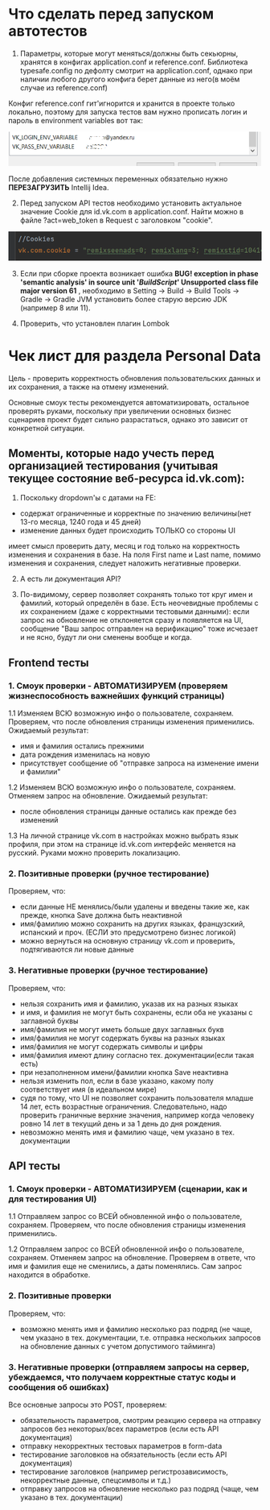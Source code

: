 # Что сделать перед запуском автотестов
1. Параметры, которые могут меняться/должны быть секьюрны, хранятся в конфигах application.conf и 
reference.conf. Библиотека typesafe.config по дефолту смотрит на application.conf, однако при
наличии любого другого конфига берет данные из него(в моём случае из reference.conf)

Конфиг reference.conf гит'игнорится и хранится в проекте только локально, поэтому для запуска тестов
вам нужно прописать логин и пароль в environment variables вот так:

![img_1.png](img_1.png)

После добавления системных переменных обязательно нужно **ПЕРЕЗАГРУЗИТЬ** Intellij Idea.

2. Перед запуском API тестов необходимо установить актуальное значение Cookie для
id.vk.com в application.conf. Найти можно в файле ?act=web_token в Request c заголовком "cookie".

![img.png](img.png)

3. Если при сборке проекта возникает ошибка **BUG! exception in phase 'semantic analysis' in source unit '_BuildScript_' Unsupported class file major version 61**
, необходимо в Setting -> Build -> Build Tools -> Gradle -> Gradle JVM установить более старую версию JDK (например 8 или 11).

4. Проверить, что установлен плагин Lombok


# Чек лист для раздела Personal Data

Цель - проверить корректность обновления пользовательских данных и их сохранения, а также
на отмену изменений.

Основные смоук тесты рекомендуется автоматизировать, остальное проверять руками, 
поскольку при увеличении основных бизнес сценариев проект будет сильно разрастаться,
однако это зависит от конкретной ситуации.

## Моменты, которые надо учесть перед организацией тестирования (учитывая текущее состояние веб-ресурса id.vk.com):

1. Поскольку dropdown'ы с датами на FE:
- содержат ограниченные и корректные по значению величины(нет 13-го месяца, 1240 года и 45 дней)
- изменение данных будет происходить ТОЛЬКО со стороны UI  

имеет смысл проверить дату, месяц и год только на корректность изменения и сохранения в базе.
На поля First name и Last name, помимо изменения и сохранения, следует наложить негативные проверки.

2. А есть ли документация API?

3. По-видимому, сервер позволяет сохранять только тот круг имен и фамилий, который определён в базе.
Есть неочевидные проблемы с их сохранением (даже с корректными тестовыми данными): если запрос
на обновление не отклоняется сразу и появляется на UI, сообщение "Ваш запрос отправлен на верификацию"
тоже исчезает и не ясно, будут ли они сменены вообще и когда.


## Frontend тесты

### 1. Смоук проверки - АВТОМАТИЗИРУЕМ (проверяем жизнеспособность важнейших функций страницы)
1.1 Изменяем ВСЮ возможную инфо о пользователе, сохраняем. Проверяем, что после 
обновления страницы изменения применились. Ожидаемый результат:
- имя и фамилия остались прежними
- дата рождения изменилась на новую 
- присутствует сообщение об "отправке запроса на изменение имени и фамилии"
 
1.2 Изменяем ВСЮ возможную инфо о пользователе, сохраняем. Отменяем запрос на обновление.
Ожидаемый результат:
- после обновления страницы данные остались как прежде без изменений

1.3 На личной странице vk.com в настройках можно выбрать язык профиля, при этом на странице
id.vk.com интерфейс меняется на русский. Руками можно проверить локализацию.

### 2. Позитивные проверки (ручное тестирование)
Проверяем, что:
 - если данные НЕ менялись/были удалены и введены такие же, как прежде, кнопка Save
должна быть неактивной
 - имя/фамилию можно сохранить на других языках, французский, испанский и проч.
(ЕСЛИ это предусмотрено бизнес логикой)
 - можно вернуться на основную страницу vk.com и проверить, подтягиваются ли новые данные

### 3. Негативные проверки (ручное тестирование)
Проверяем, что: 
 - нельзя сохранить имя и фамилию, указав их на разных языках
 - и имя, и фамилия не могут быть сохранены, если оба не указаны с заглавной буквы
 - имя/фамилия не могут иметь больше двух заглавных букв
 - имя/фамилия не могут содержать буквы на разных языках
 - имя/фамилия не могут содержать символы и цифры
 - имя/фамилия имеют длину согласно тех. документации(если такая есть)
 - при незаполненном имени/фамилии кнопка Save неактивна
 - нельзя изменить пол, если в базе указано, какому полу соответствует имя (в идеальном мире)
 - судя по тому, что UI не позволяет сохранить пользователя младше 14 лет, есть возрастные ограничения.
Следовательно, надо проверить граничные верхние значения, например когда человеку ровно 14 лет в текущий день и
за 1 день до дня рождения.
 - невозможно менять имя и фамилию чаще, чем указано в тех. документации



## API тесты

### 1. Смоук проверки - АВТОМАТИЗИРУЕМ (сценарии, как и для тестирования UI)

1.1 Отправляем запрос со ВСЕЙ обновленной инфо о пользователе, сохраняем. Проверяем, что после
обновления страницы изменения применились.

1.2 Отправляем запрос со ВСЕЙ обновленной инфо о пользователе, сохраняем. Отменяем запрос на обновление.
Проверяем в ответе, что имя и фамилия еще не сменились, а даты поменялись. Сам запрос находится в обработке.


### 2. Позитивные проверки

Проверяем, что:
 - возможно менять имя и фамилию несколько раз подряд (не чаще, чем указано в тех. документации, т.е.
отправка нескольких запросов на обновление данных с учетом допустимого тайминга)

### 3. Негативные проверки (отправляем запросы на сервер, убеждаемся, что получаем корректные статус коды и сообщения об ошибках)

Все основные запросы это POST, проверяем:
 - обязательность параметров, смотрим реакцию сервера на отправку 
запросов без некоторых/всех параметров (если есть API документация)
 - отправку некорректных тестовых параметров в form-data
 - тестирование заголовков на обязательность (если есть API документация)
 - тестирование заголовков (например регистрозависимость, некорректные данные, спецсимволы и т.д.)
 - отправку запросов на обновление несколько раз подряд (чаще, чем указано
в тех. документации)
